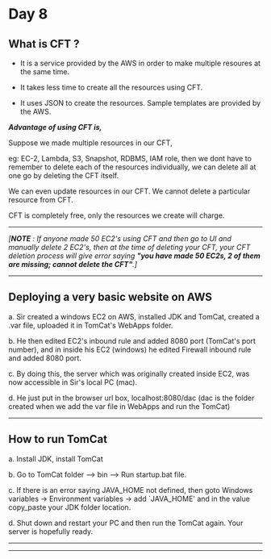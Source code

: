 # Day 8

##  What is CFT ?
* It is a service provided by the AWS in order to make multiple resoures at the same time. 

* It takes less time to create all the resources using CFT.

* It uses JSON to create the resources. Sample templates are provided by the AWS.

***Advantage of using CFT is,*** 

Suppose we made multiple resources in our CFT,

 eg: EC-2, Lambda, S3, Snapshot, RDBMS, IAM role, then we dont have to remember to delete each of the resources individually, we can delete all at one go by deleting the CFT itself.

We can even update resources in our CFT. We cannot delete a particular resource from CFT.

CFT is completely free, only the resources we create will charge.
***
_[**NOTE** : If anyone made 50 EC2's using CFT and then go to UI and manually delete 2 EC2's, then at the time of deleting your CFT, your CFT deletion process will give error saying **"you have made 50 EC2s, 2 of them are missing; cannot delete the CFT"**.]_
***
## Deploying a very basic website on AWS
a. Sir created a windows EC2 on AWS, installed JDK and TomCat, created a .var file, uploaded it in TomCat's WebApps folder.

b. He then edited EC2's inbound rule and added 8080 port (TomCat's port number), and in inside his EC2 (windows) he edited Firewall inbound rule and added 8080 port.

c. By doing this, the server which was originally created inside EC2, was now accessible in Sir's local PC (mac).

d. He just put in the browser url box, localhost:8080/dac (dac is the folder created when we add the var file in WebApps and run the TomCat)
***
## How to run TomCat
a. Install JDK, install TomCat

b. Go to TomCat folder --> bin --> Run startup.bat file.

c. If there is an error saying JAVA_HOME not defined, then goto Windows variables -> Environment variables -> add `JAVA_HOME' and in the value copy_paste your JDK folder location.

d. Shut down and restart your PC and then run the TomCat again. Your server is hopefully ready.
***
***